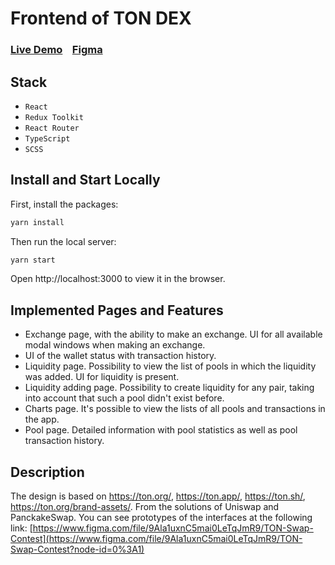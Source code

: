 # Frontend of TON DEX

### [Live Demo](https://ac_dex.vercel.app/) &nbsp;&nbsp; [Figma](https://www.figma.com/file/9Ala1uxnC5mai0LeTqJmR9/TON-Swap-Contest?node-id=0%3A1)
#### 

## Stack

- `React`
- `Redux Toolkit`
- `React Router`
- `TypeScript`
- `SCSS`

## Install and Start Locally

First, install the packages:

```bash
yarn install
```

Then run the local server:

```bash
yarn start
```
Open http://localhost:3000 to view it in the browser.

## Implemented Pages and Features

- Exchange page, with the ability to make an exchange. UI for all available modal windows when making an exchange.
- UI of the wallet status with transaction history.
- Liquidity page. Possibility to view the list of pools in which the liquidity was added. UI for liquidity is present.
- Liquidity adding page. Possibility to create liquidity for any pair, taking into account that such a pool didn't exist before.
- Charts page. It's possible to view the lists of all pools and transactions in the app.
- Pool page. Detailed information with pool statistics as well as pool transaction history.

## Description

The design is based on https://ton.org/, https://ton.app/, https://ton.sh/, https://ton.org/brand-assets/. From the solutions of Uniswap and PanckakeSwap. You can see prototypes of the interfaces at the following link: [https://www.figma.com/file/9Ala1uxnC5mai0LeTqJmR9/TON-Swap-Contest](https://www.figma.com/file/9Ala1uxnC5mai0LeTqJmR9/TON-Swap-Contest?node-id=0%3A1)
